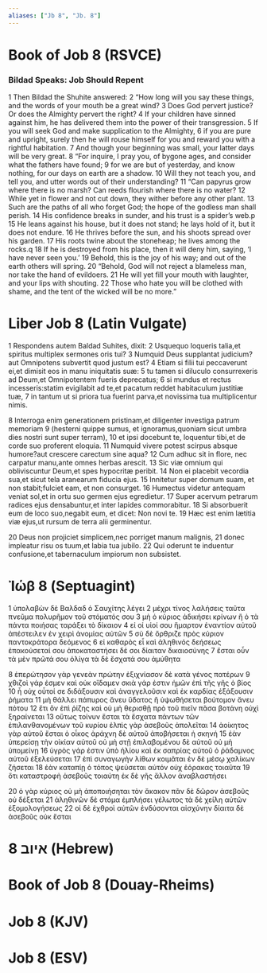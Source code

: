 ```yaml
---
aliases: ["Jb 8", "Jb. 8"]
---
```



# Book of Job 8 (RSVCE)

### Bildad Speaks: Job Should Repent
1 Then Bildad the Shuhite answered:
2 “How long will you say these things, and the words of your mouth be a great wind?
3 Does God pervert justice? Or does the Almighty pervert the right?
4 If your children have sinned against him, he has delivered them into the power of their transgression.
5 If you will seek God and make supplication to the Almighty,
6 if you are pure and upright, surely then he will rouse himself for you and reward you with a rightful habitation.
7 And though your beginning was small, your latter days will be very great.
8 “For inquire, I pray you, of bygone ages, and consider what the fathers have found;
9 for we are but of yesterday, and know nothing, for our days on earth are a shadow.
10 Will they not teach you, and tell you, and utter words out of their understanding?
11 “Can papyrus grow where there is no marsh? Can reeds flourish where there is no water?
12 While yet in flower and not cut down, they wither before any other plant.
13 Such are the paths of all who forget God; the hope of the godless man shall perish.
14 His confidence breaks in sunder, and his trust is a spider’s web.p
15 He leans against his house, but it does not stand; he lays hold of it, but it does not endure.
16 He thrives before the sun, and his shoots spread over his garden.
17 His roots twine about the stoneheap; he lives among the rocks.q
18 If he is destroyed from his place, then it will deny him, saying, ‘I have never seen you.’
19 Behold, this is the joy of his way; and out of the earth others will spring.
20 “Behold, God will not reject a blameless man, nor take the hand of evildoers.
21 He will yet fill your mouth with laughter, and your lips with shouting.
22 Those who hate you will be clothed with shame, and the tent of the wicked will be no more.”


# Liber Job 8 (Latin Vulgate)

1 Respondens autem Baldad Suhites, dixit:
2 Usquequo loqueris talia,et spiritus multiplex sermones oris tui?
3 Numquid Deus supplantat judicium?aut Omnipotens subvertit quod justum est?
4 Etiam si filii tui peccaverunt ei,et dimisit eos in manu iniquitatis suæ:
5 tu tamen si diluculo consurrexeris ad Deum,et Omnipotentem fueris deprecatus;
6 si mundus et rectus incesseris:statim evigilabit ad te,et pacatum reddet habitaculum justitiæ tuæ,
7 in tantum ut si priora tua fuerint parva,et novissima tua multiplicentur nimis.

8 Interroga enim generationem pristinam,et diligenter investiga patrum memoriam
9 (hesterni quippe sumus, et ignoramus,quoniam sicut umbra dies nostri sunt super terram),
10 et ipsi docebunt te, loquentur tibi,et de corde suo proferent eloquia.
11 Numquid vivere potest scirpus absque humore?aut crescere carectum sine aqua?
12 Cum adhuc sit in flore, nec carpatur manu,ante omnes herbas arescit.
13 Sic viæ omnium qui obliviscuntur Deum,et spes hypocritæ peribit.
14 Non ei placebit vecordia sua,et sicut tela aranearum fiducia ejus.
15 Innitetur super domum suam, et non stabit;fulciet eam, et non consurget.
16 Humectus videtur antequam veniat sol,et in ortu suo germen ejus egredietur.
17 Super acervum petrarum radices ejus densabuntur,et inter lapides commorabitur.
18 Si absorbuerit eum de loco suo,negabit eum, et dicet: Non novi te.
19 Hæc est enim lætitia viæ ejus,ut rursum de terra alii germinentur.

20 Deus non projiciet simplicem,nec porriget manum malignis,
21 donec impleatur risu os tuum,et labia tua jubilo.
22 Qui oderunt te induentur confusione,et tabernaculum impiorum non subsistet.


# Ἰώβ 8 (Septuagint)

1 ὑπολαβὼν δὲ Βαλδαδ ὁ Σαυχίτης λέγει
2 μέχρι τίνος λαλήσεις ταῦτα πνεῦμα πολυρῆμον τοῦ στόματός σου
3 μὴ ὁ κύριος ἀδικήσει κρίνων ἢ ὁ τὰ πάντα ποιήσας ταράξει τὸ δίκαιον
4 εἰ οἱ υἱοί σου ἥμαρτον ἐναντίον αὐτοῦ ἀπέστειλεν ἐν χειρὶ ἀνομίας αὐτῶν
5 σὺ δὲ ὄρθριζε πρὸς κύριον παντοκράτορα δεόμενος
6 εἰ καθαρὸς εἶ καὶ ἀληθινός δεήσεως ἐπακούσεταί σου ἀποκαταστήσει δέ σοι δίαιταν δικαιοσύνης
7 ἔσται οὖν τὰ μὲν πρῶτά σου ὀλίγα τὰ δὲ ἔσχατά σου ἀμύθητα

8 ἐπερώτησον γὰρ γενεὰν πρώτην ἐξιχνίασον δὲ κατὰ γένος πατέρων
9 χθιζοὶ γάρ ἐσμεν καὶ οὐκ οἴδαμεν σκιὰ γάρ ἐστιν ἡμῶν ἐπὶ τῆς γῆς ὁ βίος
10 ἦ οὐχ οὗτοί σε διδάξουσιν καὶ ἀναγγελοῦσιν καὶ ἐκ καρδίας ἐξάξουσιν ῥήματα
11 μὴ θάλλει πάπυρος ἄνευ ὕδατος ἢ ὑψωθήσεται βούτομον ἄνευ πότου
12 ἔτι ὂν ἐπὶ ῥίζης καὶ οὐ μὴ θερισθῇ πρὸ τοῦ πιεῖν πᾶσα βοτάνη οὐχὶ ξηραίνεται
13 οὕτως τοίνυν ἔσται τὰ ἔσχατα πάντων τῶν ἐπιλανθανομένων τοῦ κυρίου ἐλπὶς γὰρ ἀσεβοῦς ἀπολεῖται
14 ἀοίκητος γὰρ αὐτοῦ ἔσται ὁ οἶκος ἀράχνη δὲ αὐτοῦ ἀποβήσεται ἡ σκηνή
15 ἐὰν ὑπερείσῃ τὴν οἰκίαν αὐτοῦ οὐ μὴ στῇ ἐπιλαβομένου δὲ αὐτοῦ οὐ μὴ ὑπομείνῃ
16 ὑγρὸς γάρ ἐστιν ὑπὸ ἡλίου καὶ ἐκ σαπρίας αὐτοῦ ὁ ῥάδαμνος αὐτοῦ ἐξελεύσεται
17 ἐπὶ συναγωγὴν λίθων κοιμᾶται ἐν δὲ μέσῳ χαλίκων ζήσεται
18 ἐὰν καταπίῃ ὁ τόπος ψεύσεται αὐτόν οὐχ ἑόρακας τοιαῦτα
19 ὅτι καταστροφὴ ἀσεβοῦς τοιαύτη ἐκ δὲ γῆς ἄλλον ἀναβλαστήσει

20 ὁ γὰρ κύριος οὐ μὴ ἀποποιήσηται τὸν ἄκακον πᾶν δὲ δῶρον ἀσεβοῦς οὐ δέξεται
21 ἀληθινῶν δὲ στόμα ἐμπλήσει γέλωτος τὰ δὲ χείλη αὐτῶν ἐξομολογήσεως
22 οἱ δὲ ἐχθροὶ αὐτῶν ἐνδύσονται αἰσχύνην δίαιτα δὲ ἀσεβοῦς οὐκ ἔσται


# 8 איוב (Hebrew)


# Book of Job 8 (Douay-Rheims)


# Job 8 (KJV)


# Job 8 (ESV)

